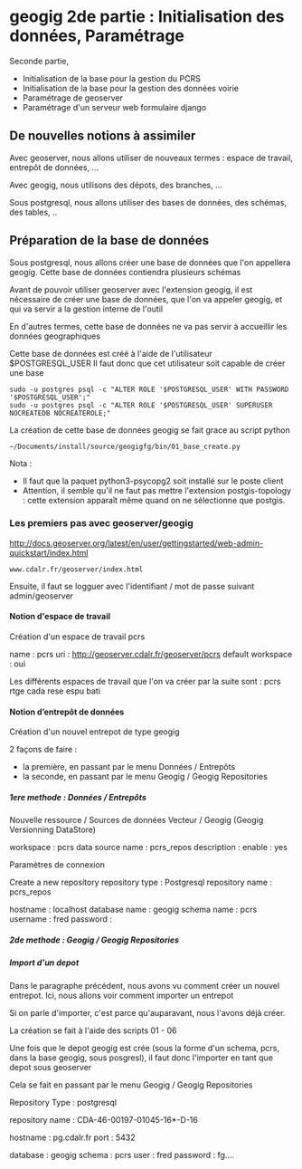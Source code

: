 

# geogig 2de partie : Initialisation des données, Paramétrage

Seconde partie,
  - Initialisation de la base pour la gestion du PCRS
  - Initialisation de la base pour la gestion des données voirie
  - Paramétrage de geoserver
  - Paramétrage d'un serveur web formulaire django




## De nouvelles notions à assimiler

Avec geoserver, nous allons utiliser de nouveaux termes : espace de travail,
entrepôt de données, ...

Avec geogig, nous utilisons des dépots, des branches, ...

Sous postgresql, nous allons utiliser des bases de données, des schémas,
 des tables, ..

## Préparation de la base de données

Sous postgresql, nous allons créer une base de données que l'on appellera geogig.
Cette base de données contiendra plusieurs schémas


Avant de pouvoir utiliser geoserver avec l'extension geogig, il est nécessaire
de créer une base de données, que l'on va appeler geogig,
et qui va servir a la gestion interne de l'outil

En d'autres termes, cette base de données ne va pas servir à accueillir
les données geographiques

Cette base de données est créé à l'aide de l'utilisateur $POSTGRESQL_USER
Il faut donc que cet utilisateur soit capable de créer une base
```
sudo -u postgres psql -c "ALTER ROLE '$POSTGRESQL_USER' WITH PASSWORD '$POSTGRESQL_USER';"
sudo -u postgres psql -c "ALTER ROLE '$POSTGRESQL_USER' SUPERUSER NOCREATEDB NOCREATEROLE;"
```

La création de cette base de données geogig se fait grace au script python
```
~/Documents/install/source/geogigfg/bin/01_base_create.py
```

Nota :
 - Il faut que la paquet python3-psycopg2 soit installé sur le poste client
 - Attention, il semble qu'il ne faut pas mettre l'extension postgis-topology :
   cette extension apparaît même quand on ne sélectionne que postgis.

###  Les premiers pas avec geoserver/geogig

http://docs.geoserver.org/latest/en/user/gettingstarted/web-admin-quickstart/index.html

```
www.cdalr.fr/geoserver/index.html
```
Ensuite, il faut se logguer avec l'identifiant / mot de passe suivant
admin/geoserver

#### Notion d'espace de travail

Création d'un espace de travail pcrs

name : pcrs
uri : http://geoserver.cdalr.fr/geoserver/pcrs
default workspace : oui

Les différents espaces de travail que l'on va créer par la suite sont :
pcrs
rtge
cada
rese
espu
bati

#### Notion d’entrepôt de données

Création d'un nouvel entrepot de type geogig

2 façons de faire :
 - la première, en passant par le menu Données / Entrepôts
 - la seconde, en passant par le menu Geogig / Geogig Repositories

##### 1ere methode : Données / Entrepôts

Nouvelle ressource / Sources de données Vecteur / Geogig (Geogig Versionning DataStore)

workspace : pcrs
data source name : pcrs_repos
description :
enable : yes

Paramètres de connexion

Create a new repository
repository type : Postgresql
repository name : pcrs_repos

hostname : localhost
database name : geogig
schema name : pcrs
username : fred
password :

##### 2de methode : Geogig / Geogig Repositories

##### Import d'un depot

Dans le paragraphe précédent, nous avons vu comment créer un nouvel entrepot.
Ici, nous allons voir comment importer un entrepot

Si on parle d'importer, c'est parce qu'auparavant, nous l'avons déjà créer.

La création se fait à l'aide des scripts
01 - 06

Une fois que le depot geogig est crée (sous la forme d'un schema, pcrs,
dans la base geogig, sous posgresl),
il faut donc l'importer en tant que depot sous geoserver

Cela se fait en passant par le menu Geogig / Geogig Repositories

Repository Type : postgresql

repository name : CDA-46-00197-01045-16*-D-16

hostname : pg.cdalr.fr
port : 5432

database : geogig
schema : pcrs
user : fred
password : fg....
